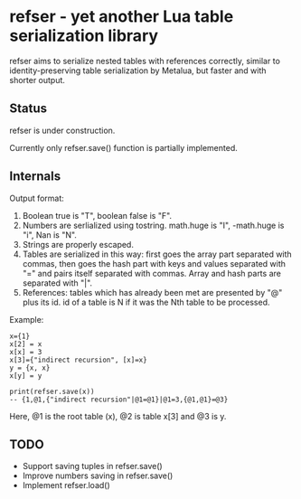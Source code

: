 # refser - yet another Lua table serialization library

refser aims to serialize nested tables with references correctly, similar to identity-preserving table serialization by Metalua, but faster and with shorter output. 

## Status

refser is under construction. 

Currently only refser.save() function is partially implemented.

## Internals

Output format:

1. Boolean true is "T", boolean false is "F". 
2. Numbers are serlialized using tostring. math.huge is "I", -math.huge is "i", Nan is "N". 
3. Strings are properly escaped. 
4. Tables are serialized in this way: first goes the array part separated with commas, then goes the hash part with keys and values separated with "=" and pairs itself separated with commas. Array and hash parts are separated with "|". 
5. References: tables which has already been met are presented by "@" plus its id. id of a table is N if it was the Nth table to be processed. 

Example:

    x={1}
    x[2] = x
    x[x] = 3
    x[3]={"indirect recursion", [x]=x}
    y = {x, x}
    x[y] = y

    print(refser.save(x))
    -- {1,@1,{"indirect recursion"|@1=@1}|@1=3,{@1,@1}=@3}

Here, @1 is the root table (x), @2 is table x[3] and @3 is y. 

## TODO

* Support saving tuples in refser.save()
* Improve numbers saving in refser.save()
* Implement refser.load()
